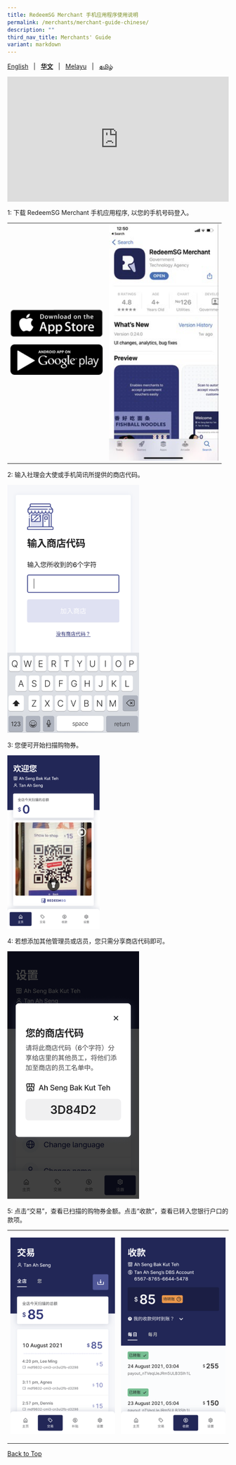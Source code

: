 ```yaml
---
title: RedeemSG Merchant 手机应用程序使用说明
permalink: /merchants/merchant-guide-chinese/
description: ""
third_nav_title: Merchants' Guide
variant: markdown
---
```

<span id="cdcv_page_top"></span>
[English](/merchants/merchant-guide-english) &nbsp;&nbsp;|&nbsp;&nbsp; **[华文](/merchants/merchant-guide-chinese)** &nbsp;&nbsp;|&nbsp;&nbsp; [Melayu](/merchants/merchant-guide-malay) &nbsp;&nbsp;|&nbsp;&nbsp; [தமிழ்](/merchants/merchant-guide-tamil)

<style>
a.bp-button {
	height: 6em !important;
	white-space:pre-line !important;
}
	
		
 .youtubecontainer {
    position: relative;
    width: 100%;
    height: 0;
    padding-bottom: 56.25%;
}
.youtubevideo {
    position: absolute;
    top: 0;
    left: 0;
    width: 100%;
    height: 100%;
}
</style>

<div class="youtubecontainer">
<iframe class="youtubevideo" src="https://www.youtube.com/embed/nia5zfijP_4?si=_553reyjeR8PQvyn" title="YouTube video player" frameborder="0" allow="accelerometer; autoplay; clipboard-write; encrypted-media; gyroscope; picture-in-picture" allowfullscreen=""></iframe>
	</div>


<p>1: 下载 RedeemSG Merchant 手机应用程序, 以您的手机号码登入。</p>

<table border="0" cellspacing="0" cellpadding="0">
<tbody>
<tr>
<td><p><a href="https://apps.apple.com/sg/app/redeemsg/id1512326240" target="blank"> <img src="/images/merchants/merchants-infographics/download-app-store.png" alt="Download RedeemSG Merchant Mobile App from App Store" style="width:210px !important;"></a></p>

<p><a href="https://play.google.com/store/apps/details?id=sg.gov.redeem" target="blank"> <img src="/images/merchants/merchants-infographics/download-google-play.png" alt="Download RedeemSG Merchant Mobile App from Google Play" style="width:210px !important;"></a></p>
	
</td>

<td><img src="/images/merchants/merchants-infographics/english/download_app.png" style="width:250px !important;" alt="Download RedeemSG Merchant App"> </td>
</tr>

</tbody>
</table>

<p>2: 输入社理会大使或手机简讯所提供的商店代码。</p>

<p><img src="/images/merchants/merchants-infographics/chinese/10%20Shop%20code%20NEW.png" style="width:300px !important;" alt="Enter shop code screen"> </p>

<p>3: 您便可开始扫描购物券。</p>

<p><img src="/images/merchants/merchants-infographics/chinese/2%20Home%20scan%20with%20pic%20.png" style="width:210px !important;" alt="Scan voucher screen"> </p>


<p>4: 若想添加其他管理员或店员，您只需分享商店代码即可。</p>

<p><img src="/images/merchants/merchants-infographics/chinese/2%20Settings%20shop%20show%20codeNEW.png" style="width:300px !important;" alt="Shop code screen"> </p>

<p>5: 点击“交易”，查看已扫描的购物券金额。点击“收款”，查看已转入您银行户口的款项。</p>

<table border="0" cellspacing="0" cellpadding="0">
<tbody>
<tr>
<td><p><img src="/images/merchants/merchants-infographics/chinese/1%20Transactions%20entire%20shop.png" alt="Transactions screen" style="width:300px !important;"></p>
</td>

<td><img src="/images/merchants/merchants-infographics/chinese/1%20Payouts%20daily%20.png" style="width:300px !important;" alt="Payouts screen"> </td>
</tr>
</tbody>
</table>

<a href="#cdcv_page_top">Back to Top</a>